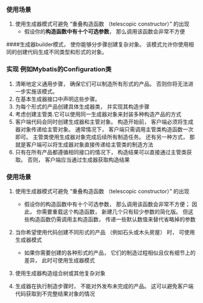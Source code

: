 ### 使用场景
1. 使用生成器模式可避免 “重叠构造函数 （telescopic constructor）” 的出现
   *  假设你的**构造函数中有十个可选参数**， 那么调用该函数会非常不方便

####生成器builder模式， 使你能够分步骤创建复杂对象。 该模式允许你使用相同的创建代码生成不同类型和形式的对象。
### 实现 例如Mybatis的Configuration类
1. 清晰地定义通用步骤， 确保它们可以制造所有形式的产品。 否则你将无法进一步实施该模式。
2. 在基本生成器接口中声明这些步骤。
3. 为每个形式的产品创建具体生成器类， 并实现其构造步骤
4. 考虑创建主管类.它可以使用同一生成器对象来封装多种构造产品的方式
5. 客户端代码会同时创建生成器和主管对象。 构造开始前， 客户端必须将生成器对象传递给主管对象。 通常情况下， 客户端只需调用主管类构造函数一次即可。 主管类使用生成器对象完成后续所有制造任务。 还有另一种方式， 那就是客户端可以将生成器对象直接传递给主管类的制造方法
6. 只有在所有产品都遵循相同接口的情况下， 构造结果可以直接通过主管类获取。 否则， 客户端应当通过生成器获取构造结果
### 使用场景
1. 使用生成器模式可避免 “重叠构造函数 （telescopic constructor）” 的出现
    *  假设你的构造函数中有十个可选参数， 那么调用该函数会非常不方便； 因此， 你需要重载这个构造函数， 新建几个只有较少参数的简化版。 但这些构造函数仍需调用主构造函数， 传递一些默认数值来替代省略掉的参数

2. 当你希望使用代码创建不同形式的产品 （例如石头或木头房屋） 时， 可使用生成器模式
    * 如果你需要创建的各种形式的产品， 它们的制造过程相似且仅有细节上的差异， 此时可使用生成器模式
    
3. 使用生成器构造组合树或其他复杂对象
4. 生成器在执行制造步骤时， 不能对外发布未完成的产品。 这可以避免客户端代码获取到不完整结果对象的情况


